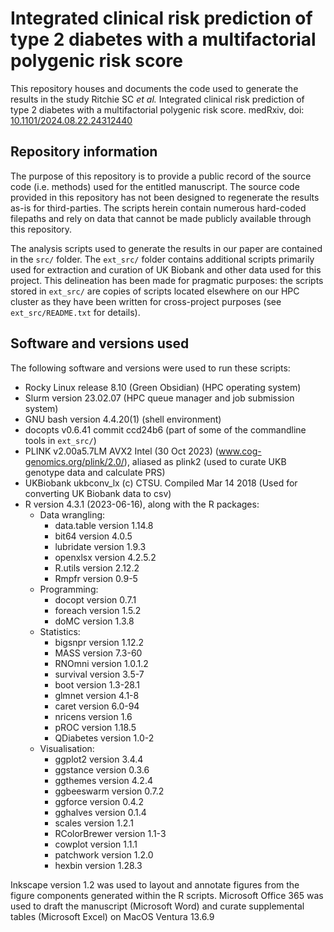 # Integrated clinical risk prediction of type 2 diabetes with a multifactorial polygenic risk score 

This repository houses and documents the code used to generate the results in the study Ritchie SC *et al.* Integrated clinical risk prediction of type 2 diabetes with a multifactorial polygenic risk score. medRxiv, doi: [10.1101/2024.08.22.24312440](https://www.medrxiv.org/content/10.1101/2024.08.22.24312440v1)

## Repository information

The purpose of this repository is to provide a public record of the source code (i.e. methods) used for the entitled manuscript. The source code provided in this repository has not been designed to regenerate the results as-is for third-parties. The scripts herein contain numerous hard-coded filepaths and rely on data that cannot be made publicly available through this repository. 

The analysis scripts used to generate the results in our paper are contained in the `src/` folder. The `ext_src/` folder contains additional scripts primarily used for extraction and curation of UK Biobank and other data used for this project. This delineation has been made for pragmatic purposes: the scripts stored in `ext_src/` are copies of scripts located elsewhere on our HPC cluster as they have been written for cross-project purposes (see `ext_src/README.txt` for details).

## Software and versions used

The following software and versions were used to run these scripts:

- Rocky Linux release 8.10 (Green Obsidian) (HPC operating system)
- Slurm version 23.02.07 (HPC queue manager and job submission system)
- GNU bash version 4.4.20(1) (shell environment)
- docopts v0.6.41 commit ccd24b6 (part of some of the commandline tools in `ext_src/`) 
- PLINK v2.00a5.7LM AVX2 Intel (30 Oct 2023) (www.cog-genomics.org/plink/2.0/), aliased as plink2 (used to curate UKB genotype data and calculate PRS)
- UKBiobank ukbconv_lx (c) CTSU. Compiled Mar 14 2018 (Used for converting UK Biobank data to csv)
- R version 4.3.1 (2023-06-16), along with the R packages:
  - Data wrangling:
    - data.table version 1.14.8
    - bit64 version 4.0.5
    - lubridate version 1.9.3
    - openxlsx version 4.2.5.2
    - R.utils version 2.12.2
    - Rmpfr version 0.9-5
  - Programming:
    - docopt version 0.7.1
    - foreach version 1.5.2
    - doMC version 1.3.8
  - Statistics:
    - bigsnpr version 1.12.2
    - MASS version 7.3-60
    - RNOmni version 1.0.1.2
    - survival version 3.5-7
    - boot version 1.3-28.1
    - glmnet version 4.1-8
    - caret version 6.0-94
    - nricens version 1.6
    - pROC version 1.18.5
    - QDiabetes version 1.0-2
  - Visualisation:
    - ggplot2 version 3.4.4
    - ggstance version 0.3.6
    - ggthemes version 4.2.4
    - ggbeeswarm version 0.7.2
    - ggforce version 0.4.2 
    - gghalves version 0.1.4
    - scales version 1.2.1
    - RColorBrewer version 1.1-3
    - cowplot version 1.1.1
    - patchwork version 1.2.0
    - hexbin version 1.28.3

Inkscape version 1.2 was used to layout and annotate figures from the figure components generated within the R scripts. Microsoft Office 365 was used to draft the manuscript (Microsoft Word) and curate supplemental tables (Microsoft Excel) on MacOS Ventura 13.6.9
